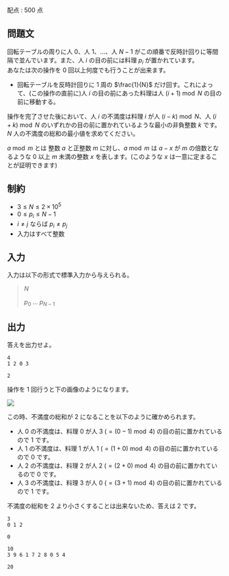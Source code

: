 配点 : $500$ 点

## 問題文

回転テーブルの周りに人 $0$、人 $1$、$\ldots$、人 $N-1$ がこの順番で反時計回りに等間隔で並んでいます。また、人 $i$ の目の前には料理 $p_i$ が置かれています。<br>
あなたは次の操作を $0$ 回以上何度でも行うことが出来ます。

- 回転テーブルを反時計回りに $1$ 周の $\frac{1}{N}$ だけ回す。これによって、(この操作の直前に)人 $i$ の目の前にあった料理は人 $(i+1) \bmod N$ の目の前に移動する。

操作を完了させた後において、人 $i$ の不満度は料理 $i$ が人 $(i-k) \bmod N$、人 $(i+k) \bmod N$ のいずれかの目の前に置かれているような最小の非負整数 $k$ です。<br>
$N$ 人の不満度の総和の最小値を求めてください。

 $a \bmod m$ とは 整数 $a$ と正整数 $m$ に対し、$a \bmod m$ は $a-x$ が $m$ の倍数となるような $0$ 以上 $m$ 未満の整数 $x$ を表します。(このような $x$ は一意に定まることが証明できます) 

## 制約

- $3 \leq N \leq 2 \times 10^5$
- $0 \leq p_i \leq N-1$
- $i \neq j$ ならば $p_i \neq p_j$
- 入力はすべて整数

## 入力

入力は以下の形式で標準入力から与えられる。

> $N$
> 
> $p_0$ $\ldots$ $p_{N-1}$

## 出力

答えを出力せよ。

```input1
4
1 2 0 3
```

```output1
2
```

操作を $1$ 回行うと下の画像のようになります。

![](https://img.atcoder.jp/abc268/70536a7b7fad87d6a49ad00df89a4a30.png)

この時、不満度の総和が $2$ になることを以下のように確かめられます。

- 人 $0$ の不満度は、料理 $0$ が人 $3\ (=(0-1) \bmod 4)$ の目の前に置かれているので $1$ です。
- 人 $1$ の不満度は、料理 $1$ が人 $1\ (=(1+0) \bmod 4)$ の目の前に置かれているので $0$ です。
- 人 $2$ の不満度は、料理 $2$ が人 $2\ (=(2+0) \bmod 4)$ の目の前に置かれているので $0$ です。
- 人 $3$ の不満度は、料理 $3$ が人 $0\ (=(3+1) \bmod 4)$ の目の前に置かれているので $1$ です。

不満度の総和を $2$ より小さくすることは出来ないため、答えは $2$ です。

```input2
3
0 1 2
```

```output2
0
```

```input3
10
3 9 6 1 7 2 8 0 5 4
```

```output3
20
```